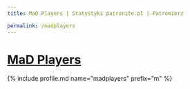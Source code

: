 ```yaml
---
title: MaD Players | Statystyki patronite.pl | Patromierz

permalink: /madplayers
---
```


# [MaD Players](https://patronite.pl/madplayers)

{% include profile.md name="madplayers" prefix="m" %}
